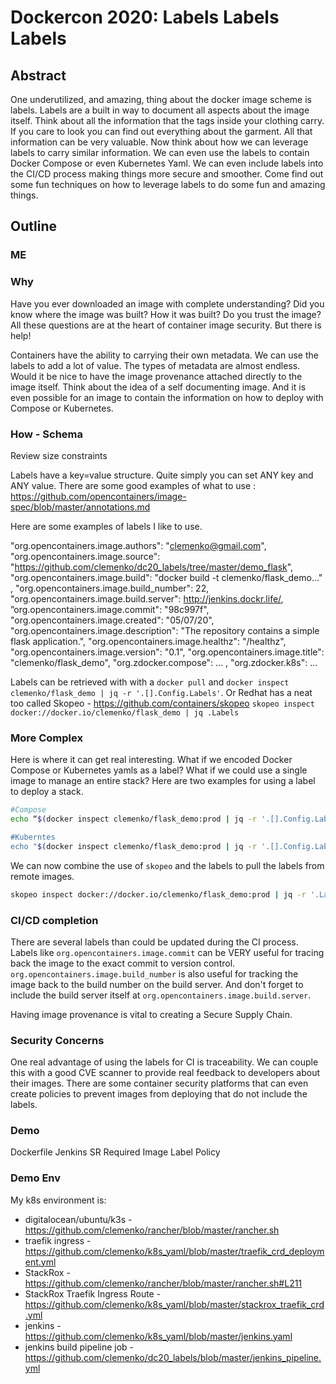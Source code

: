 # Dockercon 2020: Labels Labels Labels

## Abstract

One underutilized, and amazing, thing about the docker image scheme is labels. Labels are a built in way to document all aspects about the image itself. Think about all the information that the tags inside your clothing carry. If you care to look you can find out everything about the garment. All that information can be very valuable. Now think about how we can leverage labels to carry similar information. We can even use the labels to contain Docker Compose or even Kubernetes Yaml. We can even include labels into the CI/CD process making things more secure and smoother. Come find out some fun techniques on how to leverage labels to do some fun and amazing things.

## Outline

### ME

### Why

Have you ever downloaded an image with complete understanding? Did you know where the image was built? How it was built? Do you trust the image? All these questions are at the heart of container image security. But there is help!

Containers have the ability to carrying their own metadata. We can use the labels to add a lot of value. The types of metadata are almost endless. Would it be nice to have the image provenance attached directly to the image itself. Think about the idea of a self documenting image. And it is even possible for an image to contain the information on how to deploy with Compose or Kubernetes.

### How - Schema

Review size constraints

Labels have a key=value structure. Quite simply you can set ANY key and ANY value. There are some good examples of what to use : https://github.com/opencontainers/image-spec/blob/master/annotations.md

Here are some examples of labels I like to use.

"org.opencontainers.image.authors": "clemenko@gmail.com",
"org.opencontainers.image.source": "https://github.com/clemenko/dc20_labels/tree/master/demo_flask",
"org.opencontainers.image.build": "docker build -t clemenko/flask_demo..." ,
"org.opencontainers.image.build_number": 22,
"org.opencontainers.image.build.server": http://jenkins.dockr.life/,
”org.opencontainers.image.commit": "98c997f",
"org.opencontainers.image.created": "05/07/20",
"org.opencontainers.image.description": "The repository contains a simple flask application.",
"org.opencontainers.image.healthz": "/healthz",
"org.opencontainers.image.version": "0.1",
"org.opencontainers.image.title": "clemenko/flask_demo",
"org.zdocker.compose": ... ,
"org.zdocker.k8s": ...

Labels can be retrieved with with a `docker pull` and `docker inspect clemenko/flask_demo | jq -r '.[].Config.Labels'`. Or Redhat has a neat too called Skopeo - https://github.com/containers/skopeo 
`skopeo inspect docker://docker.io/clemenko/flask_demo | jq .Labels`

### More Complex

Here is where it can get real interesting. What if we encoded Docker Compose or Kubernetes yamls as a label? What if we could use a single image to manage an entire stack? Here are two examples for using a label to deploy a stack.

```bash
#Compose
echo “$(docker inspect clemenko/flask_demo:prod | jq -r '.[].Config.Labels."org.zdocker.compose"'| base64 -D)" |docker stack deploy -c- flask

#Kuberntes
echo "$(docker inspect clemenko/flask_demo:prod | jq -r '.[].Config.Labels."org.zdocker.k8s"'| base64 -D)" | kubectl apply -f -
```

We can now combine the use of `skopeo` and the labels to pull the labels from remote images.

```bash
skopeo inspect docker://docker.io/clemenko/flask_demo:prod | jq -r '.Labels."org.zdocker.k8s"'| base64 -D | kubectl apply -f -
```

### CI/CD completion

There are several labels than could be updated during the CI process. Labels like `org.opencontainers.image.commit` can be VERY useful for tracing back the image to the exact commit to version control. `org.opencontainers.image.build_number` is also useful for tracking the image back to the build number on the build server. And don't forget to include the build server itself at `org.opencontainers.image.build.server`.

Having image provenance is vital to creating a Secure Supply Chain.

### Security Concerns

One real advantage of using the labels for CI is traceability. We can couple this with a good CVE scanner to provide real feedback to developers about their images. There are some container security platforms that can even create policies to prevent images from deploying that do not include the labels.

### Demo

Dockerfile
Jenkins
SR
Required Image Label Policy

### Demo Env

My k8s environment is:

- digitalocean/ubuntu/k3s - https://github.com/clemenko/rancher/blob/master/rancher.sh
- traefik ingress - https://github.com/clemenko/k8s_yaml/blob/master/traefik_crd_deployment.yml
- StackRox - https://github.com/clemenko/rancher/blob/master/rancher.sh#L211
- StackRox Traefik Ingress Route - https://github.com/clemenko/k8s_yaml/blob/master/stackrox_traefik_crd.yml
- jenkins - https://github.com/clemenko/k8s_yaml/blob/master/jenkins.yaml
- jenkins build pipeline job - https://github.com/clemenko/dc20_labels/blob/master/jenkins_pipeline.yml